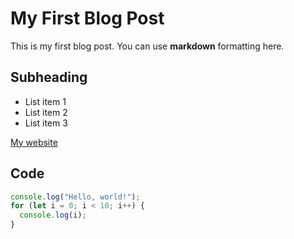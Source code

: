 # My First Blog Post

This is my first blog post. You can use **markdown** formatting here.

## Subheading

- List item 1
- List item 2
- List item 3

[My website](https://chaserensberger.com)

## Code

```js
console.log("Hello, world!");
for (let i = 0; i < 10; i++) {
  console.log(i);
}
```
